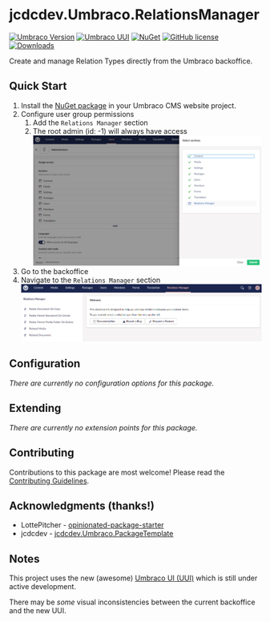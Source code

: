 # jcdcdev.Umbraco.RelationsManager

[![Umbraco Version](https://img.shields.io/badge/Umbraco-10.4+-%233544B1?style=flat&logo=umbraco)](https://umbraco.com/products/umbraco-cms/)
[![Umbraco UUI](https://img.shields.io/badge/Powered%20by-Umbraco%20UI-%233544B1?style=flat&logo=umbraco)](https://uui.umbraco.com/)
[![NuGet](https://img.shields.io/nuget/vpre/jcdcdev.Umbraco.RelationsManager?color=0273B3)](https://www.nuget.org/packages/jcdcdev.Umbraco.RelationsManager)
[![GitHub license](https://img.shields.io/github/license/jcdcdev/jcdcdev.Umbraco.RelationsManager?color=8AB803)](../LICENSE)
[![Downloads](https://img.shields.io/nuget/dt/jcdcdev.Umbraco.RelationsManager?color=cc9900)](https://www.nuget.org/packages/jcdcdev.Umbraco.RelationsManager/)

Create and manage Relation Types directly from the Umbraco backoffice.

## Quick Start

1. Install the [NuGet package](https://www.nuget.org/packages/jcdcdev.Umbraco.ReadingTime) in your Umbraco CMS website project.
2. Configure user group permissions
   1. Add the `Relations Manager` section
   2. The root admin (id: -1) will always have access
   ![A screenshot of the BackOffice user groups](https://raw.githubusercontent.com/jcdcdev/jcdcdev.Umbraco.RelationsManager/main/docs/screenshots/permissions.png)
3. Go to the backoffice
4. Navigate to the `Relations Manager` section
![A screenshot of the Relations Manager section](https://raw.githubusercontent.com/jcdcdev/jcdcdev.Umbraco.RelationsManager/main/docs/screenshots/welcome.png)

## Configuration

_There are currently no configuration options for this package._

## Extending

_There are currently no extension points for this package._

## Contributing

Contributions to this package are most welcome! Please read the [Contributing Guidelines](CONTRIBUTING.md).

## Acknowledgments (thanks!)

- LottePitcher - [opinionated-package-starter](https://github.com/LottePitcher/opinionated-package-starter)
- jcdcdev - [jcdcdev.Umbraco.PackageTemplate](https://github.com/jcdcdev/jcdcdev.Umbraco.PackageTemplate)


## Notes

This project uses the new (awesome) [Umbraco UI (UUI)](https://uui.umbraco.com/) which is still under active development.
    
There may be _some_ visual inconsistencies between the current backoffice and the new UUI. 
